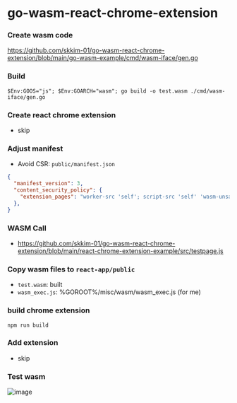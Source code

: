 # go-wasm-react-chrome-extension

### Create wasm code
https://github.com/skkim-01/go-wasm-react-chrome-extension/blob/main/go-wasm-example/cmd/wasm-iface/gen.go

### Build
```shell
$Env:GOOS="js"; $Env:GOARCH="wasm"; go build -o test.wasm ./cmd/wasm-iface/gen.go
```

### Create react chrome extension
- skip

### Adjust manifest
- Avoid CSR: `public/manifest.json`
```json
{
  "manifest_version": 3,
  "content_security_policy": {
    "extension_pages": "worker-src 'self'; script-src 'self' 'wasm-unsafe-eval'"
  },
}
```

### WASM Call
- https://github.com/skkim-01/go-wasm-react-chrome-extension/blob/main/react-chrome-extension-example/src/testpage.js


### Copy wasm files to `react-app/public`
- `test.wasm`: built
- `wasm_exec.js`: %GOROOT%/misc/wasm/wasm_exec.js (for me)

### build chrome extension
```
npm run build
```

### Add extension
- skip

### Test wasm
![image](https://github.com/skkim-01/go-wasm-react-chrome-extension/assets/46100421/5cf89173-f06e-473b-abf0-322c7598f7a5)
